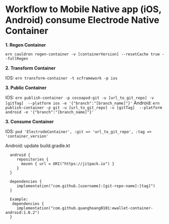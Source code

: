# Workflow to Mobile Native app (iOS, Android) consume Electrode Native Container

**1. Regen Container**

`ern cauldron regen-container -v [containerVersion] --resetCache true --fullRegen`

**2. Transform Container**
   
   IOS: `ern transform-container -t xcframework -p ios`

**3. Public Container**

   IOS: `ern publish-container -p cocoapod-git -u [url_to_git_repo] -v [gitTag]  --platform ios -e '{"branch":"[branch_name]"}'`
   Android: `ern publish-container -p git -u [url_to_git_repo] -v [gitTag]  --platform android -e '{"branch":"[branch_name]"}'`

**3. Consume Container**

  IOS: `pod 'ElectrodeContainer', :git => 'url_to_git_repo', :tag => 'container_version'`
  
  Android: update build.gradle.kt
  
      android {
         repositories {
           maven { url = URI("https://jitpack.io") }
         }
      }

      dependencies {
         implementation("com.github.[username]:[git-repo-name]:[tag]")
      }
      
      Example:
       dependencies {
         implementation("com.github.quanghoang0101:ewallet-container-android:1.0.2")
      }
